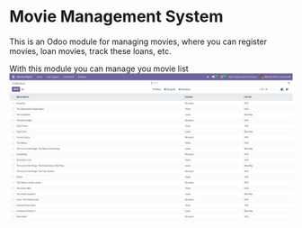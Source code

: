 # Movie Management System
This is an Odoo module for managing movies, where you can register movies, loan movies, track these loans, etc.

With this module you can manage you movie list
![alt text](/screenshots/1.png)


